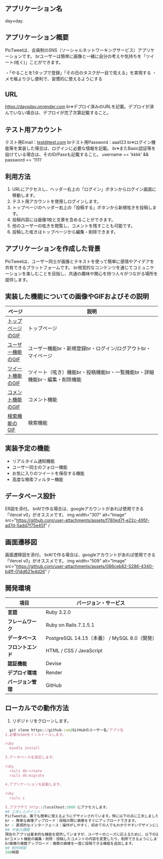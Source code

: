## アプリケーション名
day×day.

## アプリケーション概要
PicTweetは、会員制のSNS（ソーシャルネットワーキングサービス）アプリケーションです。
brユーザーは簡単に画像と一緒に自分の考えや気持ちを「ツイート(呟く)」ことができます。

・「やることを1タップで登録」「その日のタスクが一目で見える」を実現する
・メモ帳より少し便利で、習慣的に使えるようにする
## URL
<!-- https://◎◎◎◎.onrender.com -->
https://dayxday.onrender.com
br※デプロイ済みのURLを記載。デプロイが済んでいない場合は、デプロイが完了次第記載すること。

## テスト用アカウント
テスト用Email：test@test.com
brテスト用Password：aaa123
br※ログイン機能等を実装した場合は、ログインに必要な情報を記載。
br※またBasic認証等を設けている場合は、そのID/Passも記載すること。
    username == 'kkkk' && password == '1111'


## 利用方法
1. URLにアクセスし、ヘッダー右上の「ログイン」ボタンからログイン画面に移動します。
2. テスト用アカウントを使用しログインします。
3. トップページのヘッダー右上の「投稿する」ボタンから新規呟きを投稿します。
4. 投稿内容には画像1枚と文章を含めることができます。
5. 他のユーザーの呟きを閲覧し、コメントを残すことも可能です。
6. 投稿した呟きはトップページから編集・削除できます。

## アプリケーションを作成した背景
PicTweetは、ユーザー同士が画像とテキストを使って簡単に感情やアイデアを共有できるプラットフォームです。
br視覚的なコンテンツを通じてコミュニケーションを楽しむことを目指し、共通の趣味や関心を持つ人々がつながる場所を提供します。

## 実装した機能についての画像やGIFおよびその説明
|ページ|説明|
|---|------------------|
|[トップページのGIF](URL_TO_GIF)|トップページ　　　　　　　　　　　　　　　　　　　　　　|
|[ユーザー機能のGIF](URL_TO_GIF)|ユーザー機能br・新規登録br・ログイン/ログアウトbr・マイページ|
|[ツイート機能のGIF](URL_TO_GIF)|ツイート（呟き）機能br・投稿機能br・一覧機能br・詳細機能br・編集・削除機能|
|[コメント機能のGIF](URL_TO_GIF)|コメント機能|
|[検索機能のGIF](URL_TO_GIF)|検索機能|

## 実装予定の機能
- リアルタイム通知機能
- ユーザー同士のフォロー機能
- お気に入りのツイートを保存する機能
- 高度な検索フィルター機能

## データベース設計
ER図を添付。
brAIで作る場合は、googleアカウントがあれば使用できる「Vercel v0」がオススメです。
img width="307" alt="Image" src="https://github.com/user-attachments/assets/f780ed7f-e22c-495f-ad7d-5add7f75e45f" /


## 画面遷移図
画面遷移図を添付。
brAIで作る場合は、googleアカウントがあれば使用できる「Vercel v0」がオススメです。
img width="509" alt="Image" src="https://github.com/user-attachments/assets/086ceb82-5286-4340-b4ff-014d621e4d26" /


## 開発環境
| 項目               | バージョン・サービス |
|------------------|-----------------|
| **言語**        | Ruby 3.2.0 |
| **フレームワーク** | Ruby on Rails 7.1.5.1 |
| **データベース**  | PostgreSQL 14.15（本番） / MySQL 8.0（開発） |
| **フロントエンド** | HTML / CSS / JavaScript |
| **認証機能**    | Devise |
| **デプロイ環境** | Render |
| **バージョン管理** | GitHub |

## ローカルでの動作方法

1. リポジトリをクローンします。
```ruby
  git clone https://github.com/GitHubのユーザー名/アプリ名
2.必要なGemをインストールします。
 
ruby
  bundle install 
  
3.データベースを設定します。
 
ruby
  rails db:create
  rails db:migrate
  
4.アプリケーションを起動します。
 
ruby
  rails s
  
5.ブラウザで http://localhost:3000 にアクセスします。
## 工夫したポイント
PicTweetは、誰でも簡単に使えるようにデザインされています。特に以下の点に工夫しました。
br - 簡単な画像アップロード：投稿の際に画像をすぐにアップロードできます。
br - 直感的なインターフェース：操作がしやすく、初めての人でもわかりやすいデザインにしています。
## 今後の課題
現在のアプリは基本的な機能を提供していますが、ユーザーのニーズに応えるために、以下の追加機能を検討しています。
brコメント機能の編集・削除：投稿したコメントの内容を変更したり、削除できるようにします。
br画像の複数アップロード：複数の画像を一度に投稿できる機能を追加します。
## 制作時間
200時間
```
